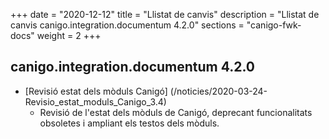 +++
date        = "2020-12-12"
title       = "Llistat de canvis"
description = "Llistat de canvis canigo.integration.documentum 4.2.0"
sections    = "canigo-fwk-docs"
weight		= 2
+++

## canigo.integration.documentum 4.2.0

- [Revisió estat dels mòduls Canigó] (/noticies/2020-03-24-Revisio_estat_moduls_Canigo_3.4)
   - Revisió de l'estat dels mòduls de Canigó, deprecant funcionalitats obsoletes i ampliant els testos dels mòduls.
